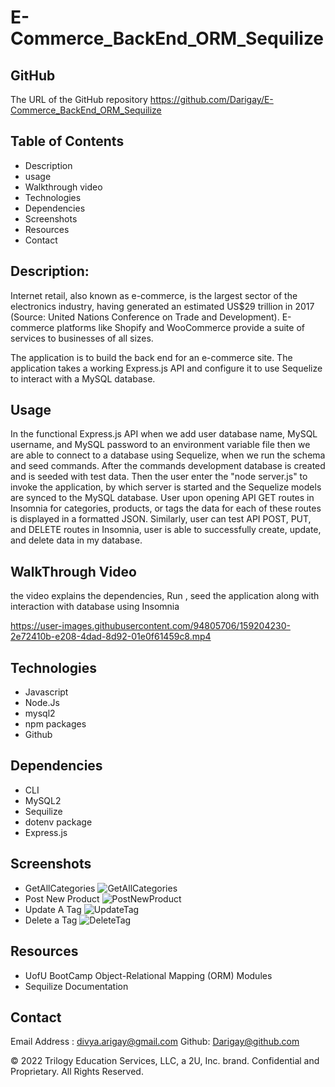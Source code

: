 # E-Commerce_BackEnd_ORM_Sequilize

## GitHub 
The URL of the GitHub repository
https://github.com/Darigay/E-Commerce_BackEnd_ORM_Sequilize

## Table of Contents
- Description
- usage
- Walkthrough video
- Technologies
- Dependencies
- Screenshots
- Resources
- Contact

## Description:
Internet retail, also known as e-commerce, is the largest sector of the electronics industry, having generated an estimated US$29 trillion in 2017 (Source: United Nations Conference on Trade and Development). E-commerce platforms like Shopify and WooCommerce provide a suite of services to businesses of all sizes.

The application is to build the back end for an e-commerce site. The application takes a working Express.js API and configure it to use Sequelize to interact with a MySQL database.

## Usage
In the functional Express.js API when we add user database name, MySQL username, and MySQL password to an environment variable file
then we are able to connect to a database using Sequelize, when we run the schema and seed commands.
After the commands development database is created and is seeded with test data.
Then the user enter the "node server.js" to invoke the application, by which server is started and the Sequelize models are synced to the MySQL database.
User upon opening API GET routes in Insomnia for categories, products, or tags the data for each of these routes is displayed in a formatted JSON.
Similarly, user can test API POST, PUT, and DELETE routes in Insomnia,  user is able to successfully create, update, and delete data in my database.

## WalkThrough Video
the video explains the dependencies, Run , seed the application along with interaction with database using Insomnia

https://user-images.githubusercontent.com/94805706/159204230-2e72410b-e208-4dad-8d92-01e0f61459c8.mp4


## Technologies
- Javascript
- Node.Js
- mysql2
- npm packages 
- Github

## Dependencies
- CLI
- MySQL2
- Sequilize
- dotenv package
- Express.js

## Screenshots
- GetAllCategories
![GetAllCategories](https://user-images.githubusercontent.com/94805706/159201554-2e4a4301-ed7d-4eec-b72d-e8e53dc19171.png)
- Post New Product
![PostNewProduct](https://user-images.githubusercontent.com/94805706/159201565-c3bbbe52-a07b-4426-be2d-4d87818ddb74.png)
- Update A Tag
![UpdateTag](https://user-images.githubusercontent.com/94805706/159201572-4fa7f8f3-a1d2-45cc-8f28-607377010aec.png)
- Delete a Tag
![DeleteTag](https://user-images.githubusercontent.com/94805706/159201576-a6e86718-3c97-406a-9540-39b17de93035.png)


## Resources
- UofU BootCamp Object-Relational Mapping (ORM) Modules
- Sequilize Documentation

## Contact
Email Address : divya.arigay@gmail.com 
Github: Darigay@github.com


© 2022 Trilogy Education Services, LLC, a 2U, Inc. brand. Confidential and Proprietary. All Rights Reserved.



